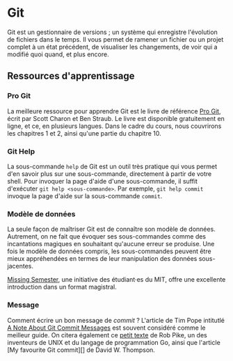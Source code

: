 # Git

Git est un gestionnaire de versions ; un système qui enregistre
l'évolution de fichiers dans le temps. Il vous permet de ramener un
fichier ou un projet complet à un état précédent, de visualiser les
changements, de voir qui a modifié quoi quand, et plus encore.

## Ressources d'apprentissage

### Pro Git

La meilleure ressource pour apprendre Git est le livre de référence [Pro
Git][], écrit par Scott Charon et Ben Straub. Le livre est disponible
gratuitement en ligne, et ce, en plusieurs langues. Dans le cadre du
cours, nous couvrirons les chapitres 1 et 2, ainsi qu'une partie
du chapitre 10.

[Pro Git]: https://www.git-scm.com/book/en/v2

### Git Help

La sous-commande `help` de Git est un outil très pratique qui vous
permet d'en savoir plus sur une sous-commande, directement à partir de
votre shell. Pour invoquer la page d'aide d'une sous-commande, il suffit
d'exécuter `git help <sous-commande>`. Par exemple, `git help commit`
invoque la page d'aide sur la sous-commande `commit`.

### Modèle de données

La seule façon de maîtriser Git est de connaître son modèle de données.
Autrement, on ne fait que évoquer ses sous-commandes comme des
incantations magiques en souhaitant qu'aucune erreur se produise. Une
fois le modèle de données compris, les sous-commandes peuvent être mieux
appréhendées en termes de leur manipulation des données sous-jacentes.

[Missing Semester][], une initiative des étudiant·es du MIT, offre une
excellente introduction dans un format magistral.

[Missing Semester]: https://missing.csail.mit.edu/2020/version-control/

### Message

Comment écrire un bon message de *commit* ? L'article de Tim Pope
intitutlé [A Note About Git Commit Messages][] est souvent considéré
comme le meilleur guide. On citera également ce [petit texte][Rob Pike
on Git Messages] de Rob Pike, un des inventeurs de UNIX et du langage de
programmation Go, ainsi que l'article [My favourite Git commit][] de
David W. Thompson.

[A Note About Git Commit Messages]:
https://tbaggery.com/2008/04/19/a-note-about-git-commit-messages.html
[Rob Pike on Git Messages]:
https://groups.google.com/g/golang-dev/c/6M4dmZWpFaI/m/SyU5Sl4zZLYJ 
[My favorite Git commit]:
https://dhwthompson.com/2019/my-favourite-git-commit

